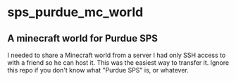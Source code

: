 # sps_purdue_mc_world
## A minecraft world for Purdue SPS
I needed to share a Minecraft world from a server I had only SSH access to with a friend so he can host it. This was the easiest way to transfer it.
Ignore this repo if you don't know what "Purdue SPS" is, or whatever.
